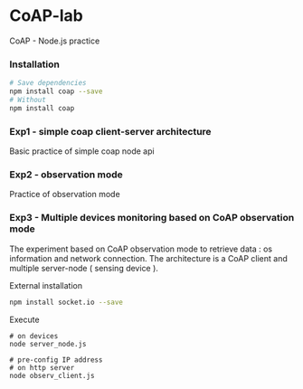 # CoAP-lab
CoAP - Node.js practice

### Installation

``` Bash
# Save dependencies
npm install coap --save
# Without
npm install coap
```

### Exp1 - simple coap client-server architecture

Basic practice of simple coap node api

### Exp2 - observation mode

Practice of observation mode

### Exp3 - Multiple devices monitoring based on CoAP observation mode

The experiment based on CoAP observation mode to retrieve data : os information and network connection. The architecture is a CoAP client and multiple server-node ( sensing device ).

External installation

```Bash
npm install socket.io --save
```

Execute
```
# on devices
node server_node.js

# pre-config IP address
# on http server
node observ_client.js
```

